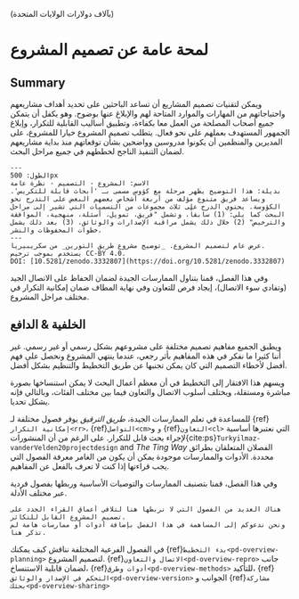 (بآلاف دولارات الولايات المتحدة)
# لمحة عامة عن تصميم المشروع

## Summary

ويمكن لتقنيات تصميم المشاريع أن تساعد الباحثين على تحديد أهداف مشاريعهم واحتياجاتهم من المهارات والموارد المتاحة لهم والإبلاغ عنها بوضوح. وهو يكفل أن يتمكن جميع أصحاب المصلحة من العمل معا بكفاءة، وتطبيق أساليب القابلية للتكرار، وإبلاغ الجمهور المستهدف بعملهم على نحو فعال. يتطلب تصميم المشروع خيارا للمشروع، على المديرين والمنظمين أن يكونوا مدروسين وواضحين بشأن توقعاتهم منذ بداية مشاريعهم لضمان التنفيذ الناجح لخططهم في جميع مراحل البحث.

```{figure} ../figures/project-design-overview.jpg
---
الطول: 500px
الاسم: المشروع - التصميم - نظرة عامة
بديلة: هذا التوضيح يظهر مرحلة مع كؤوس مسمى بـ 'أبحاث قابلة للتكريس'. ويساعد فريق متنوع مؤلف من أربعة أشخاص بعضهم البعض على التدرج نحو الكؤوسة. يحتوي الدرج على ثلاث مجموعات من التسميات التي تشير إلى مراحل البحث كما يلي: (1) سابقاً، وتشمل "فريق، تمويل، أسئلة، منهجية، الموافقة والترخيص" (2) خلال ذلك يشمل مراقبة الإصدارات والوثائق، (3) بعد ذلك يشمل خطوات المحفوظات والنشر.
---
عرض عام لتصميم المشروع. _توضيح مشروع طريق التورين_ من سكريبيريا.
يستخدم بموجب ترخيص CC-BY 4.0.
DOI: [10.5281/zenodo.3332807](https://doi.org/10.5281/zenodo.3332807)
```

وفي هذا الفصل، قمنا بتناول الممارسات الجيدة لضمان الحفاظ على الاتصال الجيد (وتفادي سوء الاتصال)، إيجاد فرص للتعاون وفي نهاية المطاف ضمان إمكانية التكرار في مختلف مراحل المشروع.

## الخلفية & الدافع

ويطبق الجميع مفاهيم تصميم مختلفة على مشروعهم بشكل رسمي أو غير رسمي. غير أننا كثيرا ما نفكر في هذه المفاهيم بأثر رجعي، عندما ينتهي المشروع ونحصل على فهم أفضل لأخطاء التصميم التي كان يمكن تجنبها عن طريق التخطيط والتنظيم بشكل أفضل.

ويسهم هذا الافتقار إلى التخطيط في أن معظم أعمال البحث لا يمكن استنساخها بصورة مباشرة ومستقلة، ويختلف أسلوب الاتصال والتعاون فيما بين مختلف الفئات، وبالتالي فإنه يشكل تحديا.

للمساعدة في تعلم الممارسات الجيدة، *طريق الترقيق* يوفر فصول مختلفة لـ {ref}`إمكانية التكرار<rr>`، {ref}`التواصل<cm>و` و {ref}`التعاون<cl>` التي نعتبرها أساسية لإجراء بحث قابل للتكرار. على الرغم من أن المنشورات{cite:ps}`Turkyilmaz-vanderVelden20projectdesign` and _The Ting Way_ الفصلان المتعلقان بطرائق محددة. الأدوات والممارسات موجودة يمكن أن يكون من الغامر معرفة الفصول التي يجب قراءتها إذا كنت لا تعرف بالفعل عن المفاهيم.

وفي هذا الفصل، قمنا بتصنيف الممارسات والتوصيات الأساسية وربطها بفصول فردية عبر مختلف الأدلة.

```{note}
هناك العديد من الفصول التي لا نربطها هنا لتلافي أعماق القراء الجدد على تصميم المشروع القابل للتكاثر.
ونحن ندعوكم إلى المساهمة في هذا الفصل بإضافة أدوات أو ممارسات هامة لم تذكر هنا.
```

في الفصول الفرعية المختلفة نناقش كيف يمكنك {ref}`بدء التخطيط<pd-overview-planning>` لتصميم المشروع. {ref}`الاتصال والتعاون<pd-overview-repro>` جانب لضمان قابلية الاستنساخ، {ref}`أدوات وطرق<pd-overview-methods>` للتأكيد، {ref}`التحكم في الإصدار والوثائق<pd-overview-version>` الجوانب و {ref}`مشاركة بحثك<pd-overview-sharing>`
